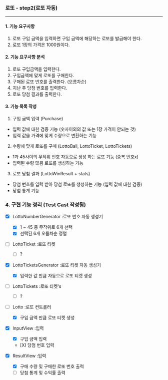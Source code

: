 ### 로또 - step2(로또 자동)
---
#### 1. 기능 요구사항
1) 로또 구입 금액을 입력하면 구입 금액에 해당하는 로또를 발급해야 한다.
2) 로또 1장의 가격은 1000원이다.

#### 2. 기능 요구사항 분석
1) 로또 구입금액을 입력한다.
2) 구입금액에 맞게 로또를 구매한다.
3) 구매된 로또 번호를 출력한다. (오름차순)
4) 지난 주 당첨 번호를 입력한다.
5) 로또 당첨 결과를 출력한다.

#### 3. 기능 목록 작성
1) 구입 금액 입력 (Purchase)
- 입력 값에 대한 검증 기능 (숫자이외의 값 또는 1장 가격이 안되는 것)
- 입력 값을 가격에 맞게 수량으로 변환하는 기능

2) 수량에 맞게 로또를 구매 (LottoBall, LottoTicket, LottoTickets)
- 1과 45사이의 무작위 번호 자동으로 생성 하는 로또 기능 (중복 번호x)
- 입력된 수량 많큼 로또를 생성하는 기능

3) 로또 당첨 결과 (LottoWinResult + stats)
- 당첨 번호를 입력 받아 당첨 로또를 생성하는 기능 (입력 값에 대한 검증)
- 당첨 통계 기능

### 4. 구현 기능 정리 (Test Cast 작성됨)
- [X] LottoNumberGenerator :로또 번호 자동 생성기
    - [X] 1 ~ 45 중 무작위로 6개 선택
    - [X] 선택된 6개 오름차순 정렬

- [ ] LottoTicket :로또 티켓
    - [ ] ?

- [X] LottoTicketsGenerator :로또 티켓 자동 생성기
    - [X] 입력한 값 만큼 자동으로 로또 티켓 생성

- [ ] LottoTickets :로또 티켓's
    - [ ] ?

- [ ] Lotto :로또 컨트롤러
    - [X] 구입 금액 만큼 로또 티켓 생성

- [X] InputView :입력
    - [X] 구입 금액 입력
    - [X) 당첨 번호 입력

- [X] ResultView :입력
    - [X] 구매 수량 및 구매한 로또 번호 출력
    - [ ] 당첨 통계 및 수익률 출력
